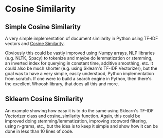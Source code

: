 # Cosine Similarity

## Simple Cosine Similarity

A very simple implementation of document similarity in Python using TF-IDF
vectors and [Cosine Similarity](https://en.wikipedia.org/wiki/Cosine_similarity).

Obviously this could be vastly improved using Numpy arrays, NLP libraries
(e.g. NLTK, Spacy) to tokenize and maybe do lemmatization or stemming, an
inverted index for querying in constant time, additive smoothing, etc. It
could also be much shorter (e.g. using Sklearn's TF-IDF Vectorizer), but
the goal was to have a very simple, easily understood, Python implementation
from scratch. If one were to build a search engine in Python, then there's
the excellent Whoosh library, that does all this and more.

## Sklearn Cosine Similarity

An example showing how easy it is to do the same using Sklearn's TF-IDF
Vectorizer class and cosine_similarity function. Again, this could be
improved doing stemming/lemmatization, improving stopword filtering,
using n-grams, etc., but the idea is to keep it simple and show how it
can be done in less than 10 lines of code.
